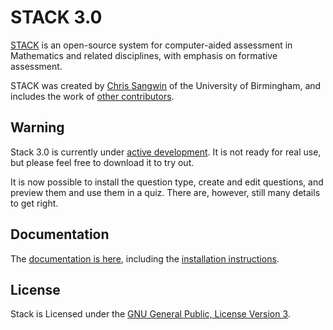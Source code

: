# STACK 3.0

[STACK](https://github.com/sangwinc/moodle-qtype_stack/blob/master/doc/en/About/index.md)
is an open-source system for computer-aided assessment in Mathematics and related
disciplines, with emphasis on formative assessment.

STACK was created by [Chris Sangwin](http://web.mat.bham.ac.uk/C.J.Sangwin/) of
the University of Birmingham, and includes the work of
[other contributors](https://github.com/sangwinc/moodle-qtype_stack/blob/master/doc/en/About/Credits.md).


## Warning

Stack 3.0 is currently under
[active development](https://github.com/sangwinc/moodle-qtype_stack/blob/master/doc/en/Developer/Development_track.md).
It is not ready for real use, but please feel free to download it to try out.

It is now possible to install the question type, create and edit questions, and
preview them and use them in a quiz. There are, however, still many details to
get right.


## Documentation

The [documentation is here](https://github.com/sangwinc/moodle-qtype_stack/blob/master/doc/en/index.md),
including the
[installation instructions](https://github.com/sangwinc/moodle-qtype_stack/blob/master/doc/en/Installation/index.md).


## License

Stack is Licensed under the [GNU General Public, License Version 3](https://github.com/sangwinc/moodle-qtype_stack/blob/master/COPYING.txt).
